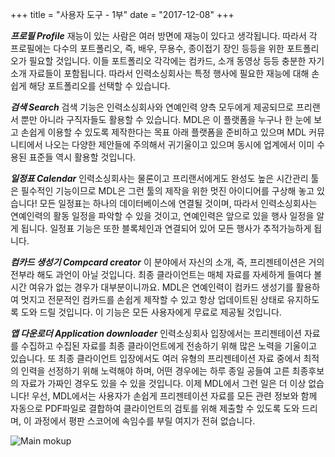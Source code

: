 +++
title = "사용자 도구 - 1부"
date = "2017-12-08"
+++

***프로필 Profile***
재능이 있는 사람은 여러 방면에 재능이 있다고 생각됩니다. 따라서 각 프로필에는 다수의 포트폴리오, 즉, 배우, 무용수, 종이접기 장인 등등을 위한 포트폴리오가 필요할 것입니다. 이들 포트폴리오 각각에는 컴카드, 소개 동영상 등등 충분한 자기 소개 자료들이 포함됩니다. 따라서 인력소싱회사는 특정 행사에 필요한 재능에 대해 손쉽게 해당 포트폴리오를 선택할 수 있습니다. 

***검색 Search***
검색 기능은 인력소싱회사와 연예인력 양측 모두에게 제공되므로 프리랜서 뿐만 아니라 구직자들도 활용할 수 있습니다. MDL은 이 플랫폼을 누구나 한 눈에 보고 손쉽게 이용할 수 있도록 제작한다는 목표 아래 플랫폼을 준비하고 있으며 MDL 커뮤니티에서 나오는 다양한 제안들에 주의해서 귀기울이고 있으며 동시에 업계에서 이미 수용된 표준들 역시 활용할 것입니다. 

***일정표 Calendar***
인력소싱회사는 물론이고 프리랜서에게도 완성도 높은 시간관리 툴은 필수적인 기능이므로 MDL은 그런 툴의 제작을 위한 멋진 아이디어를 구상해 놓고 있습니다! 모든 일정표는 하나의 데이터베이스에 연결될 것이며, 따라서 인력소싱회사는 연예인력의 활동 일정을 파악할 수 있을 것이고, 연예인력은 앞으로 있을 행사 일정을 알게 됩니다. 일정표 기능은 또한 블록체인과 연결되어 있어 모든 행사가 추적가능하게 됩니다. 

***컴카드 생성기 Compcard creator***
이 분야에서 자신의 소개, 즉, 프리젠테이션은 거의 전부라 해도 과언이 아닐 것입니다. 최종 클라이언트는 매체 자료를 자세하게 들여다 볼 시간 여유가 없는 경우가 대부분이니까요. MDL은 연예인력이 컴카드 생성기를 활용하여 멋지고 전문적인 컴카드를 손쉽게 제작할 수 있고 항상 업데이트된 상태로 유지하도록 도와 드릴 것입니다. 이 기능은 모든 사용자에게 무료로 제공될 것입니다. 

***앱 다운로더 Application downloader***
인력소싱회사 입장에서는 프리젠테이션 자료를 수집하고 수집된 자료를 최종 클라이언트에게 전송하기 위해 많은 노력을 기울이고 있습니다. 또 최종 클라이언트 입장에서도 여러 유형의 프리젠테이션 자료 중에서 최적의 인력을 선정하기 위해 노력해야 하며, 어떤 경우에는 하루 종일 공들여 고른 최종후보의 자료가 가짜인 경우도 있을 수 있을 것입니다. 이제 MDL에서 그런 일은 더 이상 없습니다! 우선, MDL에서는 사용자가 손쉽게 프리젠테이션 자료를 모든 관련 정보와 함께 자동으로 PDF파일로 결합하여 클라이언트의 검토를 위해 제출할 수 있도록 도와 드리며, 이 과정에서 평판 스코어에 속임수를 부릴 여지가 전혀 없습니다.
 

![Main mokup](https://gateway.ipfs.io/ipfs/QmVy4G5JewzqyEkLa2XTsNxmHaKx1Az5JQ7g348xZncvHU/main%20mokup.jpg)
